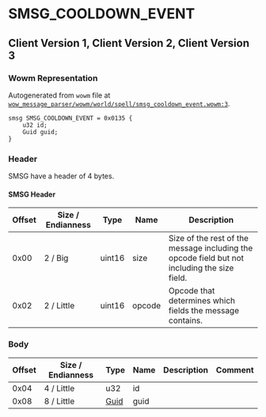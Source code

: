 # SMSG_COOLDOWN_EVENT

## Client Version 1, Client Version 2, Client Version 3

### Wowm Representation

Autogenerated from `wowm` file at [`wow_message_parser/wowm/world/spell/smsg_cooldown_event.wowm:3`](https://github.com/gtker/wow_messages/tree/main/wow_message_parser/wowm/world/spell/smsg_cooldown_event.wowm#L3).
```rust,ignore
smsg SMSG_COOLDOWN_EVENT = 0x0135 {
    u32 id;
    Guid guid;
}
```
### Header

SMSG have a header of 4 bytes.

#### SMSG Header

| Offset | Size / Endianness | Type   | Name   | Description |
| ------ | ----------------- | ------ | ------ | ----------- |
| 0x00   | 2 / Big           | uint16 | size   | Size of the rest of the message including the opcode field but not including the size field.|
| 0x02   | 2 / Little        | uint16 | opcode | Opcode that determines which fields the message contains.|

### Body

| Offset | Size / Endianness | Type | Name | Description | Comment |
| ------ | ----------------- | ---- | ---- | ----------- | ------- |
| 0x04 | 4 / Little | u32 | id |  |  |
| 0x08 | 8 / Little | [Guid](../spec/packed-guid.md) | guid |  |  |

